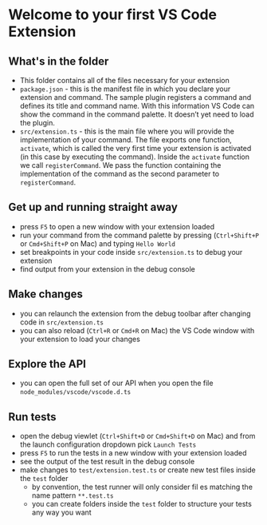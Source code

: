 # Welcome to your first VS Code Extension

## What's in the folder
* This folder contains all of the files necessary for your extension
* `package.json` - this is the manifest file in which you declare your extension and command.
The sample plugin registers a command and defines its title and command name. With this information
VS Code can show the command in the command palette. It doesn’t yet need to load the plugin.
* `src/extension.ts` - this is the main file where you will provide the implementation of your command.
The file exports one function, `activate`, which is called the very first time your extension is
activated (in this case by executing the command). Inside the `activate` function we call `registerCommand`.
We pass the function containing the implementation of the command as the second parameter to
`registerCommand`.

## Get up and running straight away
* press `F5` to open a new window with your extension loaded
* run your command from the command palette by pressing (`Ctrl+Shift+P` or `Cmd+Shift+P` on Mac) and typing `Hello World`
* set breakpoints in your code inside `src/extension.ts` to debug your extension
* find output from your extension in the debug console

## Make changes
* you can relaunch the extension from the debug toolbar after changing code in `src/extension.ts`
* you can also reload (`Ctrl+R` or `Cmd+R` on Mac) the VS Code window with your extension to load your changes
  
## Explore the API
* you can open the full set of our API when you open the file `node_modules/vscode/vscode.d.ts`

## Run tests
* open the debug viewlet (`Ctrl+Shift+D` or `Cmd+Shift+D` on Mac) and from the launch configuration dropdown pick `Launch Tests`
* press `F5` to run the tests in a new window with your extension loaded
* see the output of the test result in the debug console
* make changes to `test/extension.test.ts` or create new test files inside the `test` folder
    * by convention, the test runner will only consider fil es matching the name pattern `**.test.ts`
    * you can create folders inside the `test` folder to structure your tests any way you want